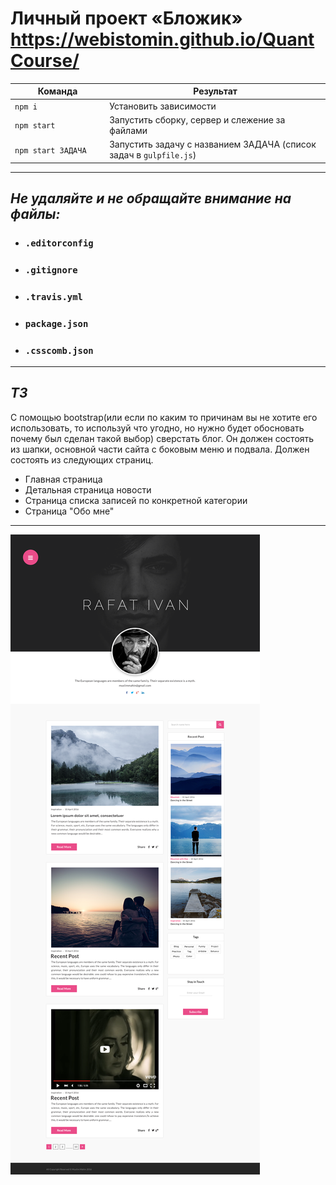 # Личный проект «Бложик» https://webistomin.github.io/QuantCourse/

<table>
  <thead>
    <tr>
      <th>Команда</th>
      <th>Результат</th>
    </tr>
  </thead>
  <tbody>
    <tr>
      <td width="30%"><code>npm i</code></td>
      <td>Установить зависимости</td>
    </tr>
    <tr>
      <td><code>npm start</code></td>
      <td>Запустить сборку, сервер и слежение за файлами</td>
    </tr>
    <tr>
      <td><code>npm start ЗАДАЧА</code></td>
      <td>Запустить задачу с названием ЗАДАЧА (список задач в <code>gulpfile.js</code>)</td>
    </tr>
  </tbody>
</table>

---

## _Не удаляйте и не обращайте внимание на файлы:_
*	### `.editorconfig`
*	### `.gitignore`
*	### `.travis.yml`
*	### `package.json`
*	### `.csscomb.json`
---
## _ТЗ_
С помощью bootstrap(или если по каким то причинам вы не хотите его
использовать, то используй что угодно, но нужно будет обосновать почему был
сделан такой выбор) сверстать блог. Он должен состоять из шапки, основной
части сайта с боковым меню и подвала. Должен состоять из следующих
страниц.
* Главная страница
* Детальная страница новости
* Страница списка записей по конкретной категории
* Страница "Обо мне"
---

 ![alt text](mockup/homepage.png)
